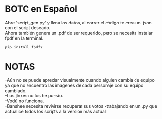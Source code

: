  # BOTC en Español 
 Abre 'script_gen.py' y llena los datos, al correr el código te crea un .json con el script deseado. <br>
 Ahora también genera un .pdf de ser requerido, pero se necesita instalar fpdf en la terminal.
```
pip install fpdf2
```

 # NOTAS
 -Aún no se puede apreciar visualmente cuando alguien cambia de equipo ya que no encuentro las imagenes de cada personaje con su equipo cambiado. <br> 
 -Los jinxes no los he puesto. <br>
 -Vodú no funciona. <br>
 -Banshee necesita revivirse recuperar sus votos
-trabajando en un .py que actualice todos los scripts a la versión más actual